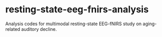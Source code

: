 # resting-state-eeg-fnirs-analysis
Analysis codes for multimodal resting-state EEG-fNIRS study on aging-related auditory decline.
